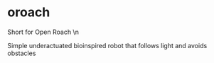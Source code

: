 # oroach

Short for Open Roach \n

Simple underactuated bioinspired robot that follows light and avoids obstacles
